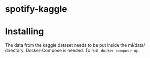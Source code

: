 # spotify-kaggle
# Installing
The data from the kaggle dataset needs to be put inside the ml/data/ directory.
Docker-Compose is needed.
To run: ```docker-compose up```
